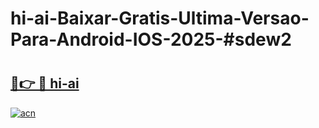 # hi-ai-Baixar-Gratis-Ultima-Versao-Para-Android-IOS-2025-#sdew2

# <h2><a href="https://ainizakaria.my?title=hi-ai&ref=24M">🔗👉 🔴 hi-ai</a></h2>

[![acn](https://github.com/user-attachments/assets/0f9c940e-d8b0-45ae-aac7-cd30a18b3e1c)](https://ainizakaria.my?title=hi-ai&ref=24M)

